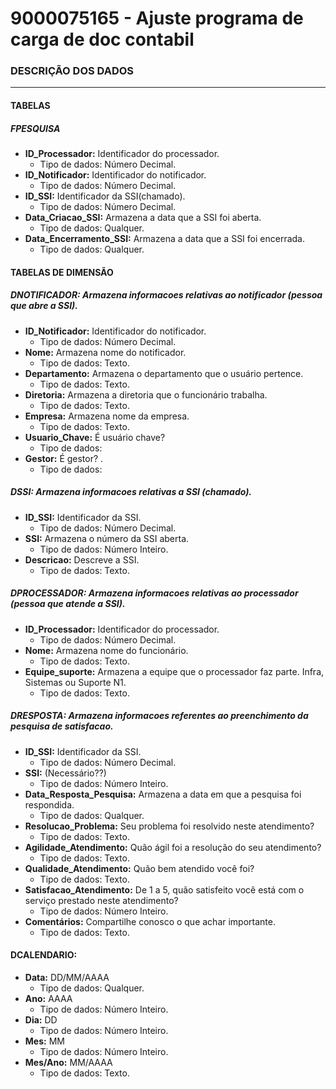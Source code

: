 # 9000075165 - Ajuste programa de carga de doc contabil

### DESCRIÇÃO DOS DADOS
---
#### TABELAS 

##### FPESQUISA
* **ID_Processador:** Identificador do processador.<br>
    - Tipo de dados: Número Decimal.
* **ID_Notificador:** Identificador do notificador.<br>
    - Tipo de dados: Número Decimal.
* **ID_SSI:** Identificador da SSI(chamado).<br>
    - Tipo de dados: Número Decimal.
* **Data_Criacao_SSI:** Armazena a data que a SSI foi aberta.<br>
    - Tipo de dados: Qualquer.
* **Data_Encerramento_SSI:** Armazena a data que a SSI foi encerrada.<br>
    - Tipo de dados: Qualquer.

#### TABELAS DE DIMENSÃO

##### DNOTIFICADOR: Armazena informacoes relativas ao notificador (pessoa que abre a SSI).<br>
* **ID_Notificador:** Identificador do notificador.<br>
    - Tipo de dados: Número Decimal.
* **Nome:** Armazena nome do notificador.<br>
    - Tipo de dados: Texto.
* **Departamento:** Armazena o departamento que o usuário pertence.<br>
    - Tipo de dados: Texto.
* **Diretoria:** Armazena a diretoria que o funcionário trabalha.<br>
    - Tipo de dados: Texto.
* **Empresa:** Armazena nome da empresa.<br>
    - Tipo de dados: Texto.
* **Usuario_Chave:** É usuário chave?<br>
    - Tipo de dados: 
* **Gestor:** É gestor? .<br>
    - Tipo de dados:
    

##### DSSI: Armazena informacoes relativas a SSI (chamado).<br>
* **ID_SSI:** Identificador da SSI.<br>
    - Tipo de dados: Número Decimal.
* **SSI:** Armazena o número da SSI aberta. <br>
    - Tipo de dados: Número Inteiro.
* **Descricao:** Descreve a SSI.<br>
    - Tipo de dados: Texto.

##### DPROCESSADOR: Armazena informacoes relativas ao processador (pessoa que atende a SSI).<br>
* **ID_Processador:** Identificador do processador.<br>
    - Tipo de dados: Número Decimal.
* **Nome:** Armazena nome do funcionário.<br>
    - Tipo de dados: Texto.
* **Equipe_suporte:** Armazena a equipe que o processador faz parte. Infra, Sistemas ou Suporte N1.<br>
    - Tipo de dados: Texto.

##### DRESPOSTA: Armazena informacoes referentes ao preenchimento da pesquisa de satisfacao.<br>
* **ID_SSI:** Identificador da SSI.<br>
    - Tipo de dados: Número Decimal.
* **SSI:** (Necessário??)<br>
    - Tipo de dados: Número Inteiro.
* **Data_Resposta_Pesquisa:** Armazena a data em que a pesquisa foi respondida.<br>
    - Tipo de dados: Qualquer.
* **Resolucao_Problema:** Seu problema foi resolvido neste atendimento? <br>
    - Tipo de dados: Texto.
* **Agilidade_Atendimento:** Quão ágil foi a resolução do seu atendimento?<br>
    - Tipo de dados: Texto.
* **Qualidade_Atendimento:** Quão bem atendido você foi?<br>
    - Tipo de dados: Texto.
* **Satisfacao_Atendimento:** De 1 a 5, quão satisfeito você está com o serviço prestado neste atendimento?<br>
    - Tipo de dados: Número Inteiro.
* **Comentários:** Compartilhe conosco o que achar importante.<br>
    - Tipo de dados: Texto.


#### DCALENDARIO:
* **Data:** DD/MM/AAAA<br>
    - Tipo de dados: Qualquer.
* **Ano:** AAAA<br>
    - Tipo de dados: Número Inteiro.
* **Dia:** DD<br>
    - Tipo de dados: Número Inteiro.
* **Mes:** MM<br>
    - Tipo de dados: Número Inteiro.
* **Mes/Ano:** MM/AAAA<br>
    - Tipo de dados: Texto.
